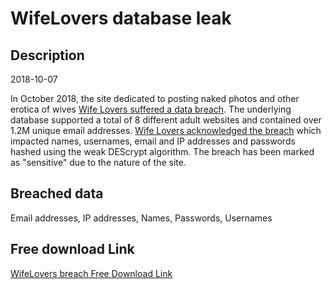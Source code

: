 # WifeLovers database leak

## Description

2018-10-07

In October 2018, the site dedicated to posting naked photos and other erotica of wives <a href="https://arstechnica.com/information-technology/2018/10/hack-on-8-adult-websites-exposes-oodles-of-intimate-user-data/" target="_blank" rel="noopener">Wife Lovers suffered a data breach</a>. The underlying database supported a total of 8 different adult websites and contained over 1.2M unique email addresses. <a href="https://web.archive.org/web/20181020185005/http://wifelovers.com/" target="_blank" rel="noopener">Wife Lovers acknowledged the breach</a> which impacted names, usernames, email and IP addresses and passwords hashed using the weak DEScrypt algorithm. The breach has been marked as &quot;sensitive&quot; due to the nature of the site.

## Breached data

Email addresses, IP addresses, Names, Passwords, Usernames

## Free download Link

[WifeLovers breach Free Download Link](https://link-to.net/1229997/240.90901766958828/dynamic/?r=aHR0cHM6Ly93d3cubWVkaWFmaXJlLmNvbS92aWV3L011MHZRUXluMDI5WTdRMS93aWZlbG92ZXJzLmNvbS9maWxl)